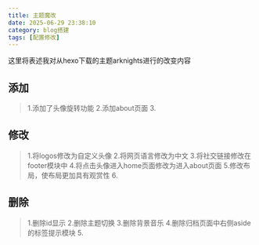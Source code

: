 ```yaml
---
title: 主题魔改
date: 2025-06-29 23:38:10
category: blog搭建
tags: [配置修改]
---
```

这里将表述我对从hexo下载的主题arknights进行的改变内容
## 添加
>1.添加了头像旋转功能
>2.添加about页面
>3.
## 修改
>1.将logos修改为自定义头像
>2.将网页语言修改为中文
>3.将社交链接修改在footer模块中
>4.将点击头像进入home页面修改为进入about页面
>5.修改布局，使布局更加具有观赏性
>6.
## 删除
>1.删除id显示
>2.删除主题切换
>3.删除背景音乐
>4.删除归档页面中右侧aside的标签提示模块
>5.

